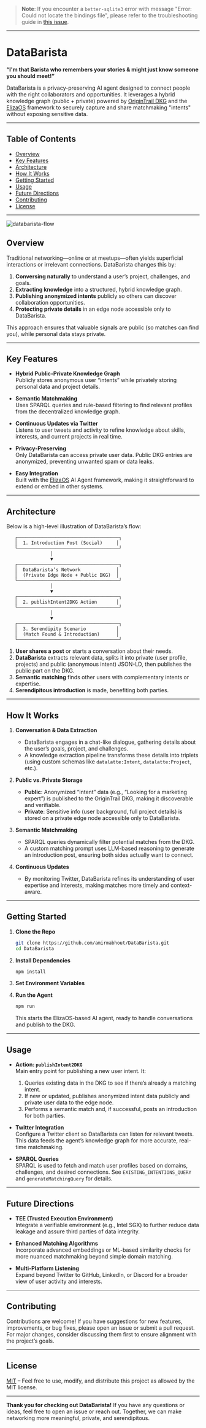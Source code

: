 > **Note**: If you encounter a `better-sqlite3` error with message "Error: Could not locate the bindings file", please refer to the troubleshooting guide in [this issue](https://github.com/elizaOS/eliza/issues/2360).

---

# DataBarista

**“I'm that Barista who remembers your stories & might just know someone you should meet!”**

DataBarista is a privacy-preserving AI agent designed to connect people with the right collaborators and opportunities. It leverages a hybrid knowledge graph (public + private) powered by [OriginTrail DKG](https://origintrail.io/) and the [ElizaOS](https://github.com/elizaos) framework to securely capture and share matchmaking "intents" without exposing sensitive data.

---

## Table of Contents

- [Overview](#overview)
- [Key Features](#key-features)
- [Architecture](#architecture)
- [How It Works](#how-it-works)
- [Getting Started](#getting-started)
- [Usage](#usage)
- [Future Directions](#future-directions)
- [Contributing](#contributing)
- [License](#license)

---

![databarista-flow](https://github.com/user-attachments/assets/b6a3c70c-faa6-4744-b55e-e16edc615ec3)

## Overview

Traditional networking—online or at meetups—often yields superficial interactions or irrelevant connections. DataBarista changes this by:

1. **Conversing naturally** to understand a user’s project, challenges, and goals.
2. **Extracting knowledge** into a structured, hybrid knowledge graph.
3. **Publishing anonymized intents** publicly so others can discover collaboration opportunities.
4. **Protecting private details** in an edge node accessible only to DataBarista.

This approach ensures that valuable signals are public (so matches can find you), while personal data stays private.

---

## Key Features

- **Hybrid Public-Private Knowledge Graph**  
  Publicly stores anonymous user “intents” while privately storing personal data and project details.

- **Semantic Matchmaking**  
  Uses SPARQL queries and rule-based filtering to find relevant profiles from the decentralized knowledge graph.

- **Continuous Updates via Twitter**  
  Listens to user tweets and activity to refine knowledge about skills, interests, and current projects in real time.

- **Privacy-Preserving**  
  Only DataBarista can access private user data. Public DKG entries are anonymized, preventing unwanted spam or data leaks.

- **Easy Integration**  
  Built with the [ElizaOS](https://github.com/eliza-os) AI Agent framework, making it straightforward to extend or embed in other systems.

---

## Architecture

Below is a high-level illustration of DataBarista’s flow:

```
   ┌─────────────────────────────────────┐
   │  1. Introduction Post (Social)     │
   └─────────────────────────────────────┘
                │
                ▼
   ┌─────────────────────────────────────┐
   │  DataBarista’s Network             │
   │  (Private Edge Node + Public DKG)  │
   └─────────────────────────────────────┘
                │
                ▼
   ┌─────────────────────────────────────┐
   │  2. publishIntent2DKG Action       │
   └─────────────────────────────────────┘
                │
                ▼
   ┌─────────────────────────────────────┐
   │  3. Serendipity Scenario           │
   │  (Match Found & Introduction)      │
   └─────────────────────────────────────┘
```

1. **User shares a post** or starts a conversation about their needs.
2. **DataBarista** extracts relevant data, splits it into private (user profile, projects) and public (anonymous intent) JSON-LD, then publishes the public part on the DKG.
3. **Semantic matching** finds other users with complementary intents or expertise.
4. **Serendipitous introduction** is made, benefiting both parties.

---

## How It Works

1. **Conversation & Data Extraction**

   - DataBarista engages in a chat-like dialogue, gathering details about the user’s goals, project, and challenges.
   - A knowledge extraction pipeline transforms these details into triplets (using custom schemas like `datalatte:Intent`, `datalatte:Project`, etc.).

2. **Public vs. Private Storage**

   - **Public**: Anonymized “intent” data (e.g., “Looking for a marketing expert”) is published to the OriginTrail DKG, making it discoverable and verifiable.
   - **Private**: Sensitive info (user background, full project details) is stored on a private edge node accessible only to DataBarista.

3. **Semantic Matchmaking**

   - SPARQL queries dynamically filter potential matches from the DKG.
   - A custom matching prompt uses LLM-based reasoning to generate an introduction post, ensuring both sides actually want to connect.

4. **Continuous Updates**
   - By monitoring Twitter, DataBarista refines its understanding of user expertise and interests, making matches more timely and context-aware.

---

## Getting Started

1. **Clone the Repo**

   ```bash
   git clone https://github.com/amirmabhout/DataBarista.git
   cd DataBarista
   ```

2. **Install Dependencies**

   ```bash
   npm install
   ```

3. **Set Environment Variables**

4. **Run the Agent**
   ```bash
   npm run
   ```
   This starts the ElizaOS-based AI agent, ready to handle conversations and publish to the DKG.

---

## Usage

- **Action: `publishIntent2DKG`**  
  Main entry point for publishing a new user intent. It:

  1. Queries existing data in the DKG to see if there’s already a matching intent.
  2. If new or updated, publishes anonymized intent data publicly and private user data to the edge node.
  3. Performs a semantic match and, if successful, posts an introduction for both parties.

- **Twitter Integration**  
  Configure a Twitter client so DataBarista can listen for relevant tweets. This data feeds the agent’s knowledge graph for more accurate, real-time matchmaking.

- **SPARQL Queries**  
  SPARQL is used to fetch and match user profiles based on domains, challenges, and desired connections. See `EXISTING_INTENTIONS_QUERY` and `generateMatchingQuery` for details.

---

## Future Directions

- **TEE (Trusted Execution Environment)**  
  Integrate a verifiable environment (e.g., Intel SGX) to further reduce data leakage and assure third parties of data integrity.

- **Enhanced Matching Algorithms**  
  Incorporate advanced embeddings or ML-based similarity checks for more nuanced matchmaking beyond simple domain matching.

- **Multi-Platform Listening**  
  Expand beyond Twitter to GitHub, LinkedIn, or Discord for a broader view of user activity and interests.

---

## Contributing

Contributions are welcome! If you have suggestions for new features, improvements, or bug fixes, please open an issue or submit a pull request. For major changes, consider discussing them first to ensure alignment with the project’s goals.

---

## License

[MIT](LICENSE) – Feel free to use, modify, and distribute this project as allowed by the MIT license.

---

**Thank you for checking out DataBarista!** If you have any questions or ideas, feel free to open an issue or reach out. Together, we can make networking more meaningful, private, and serendipitous.
